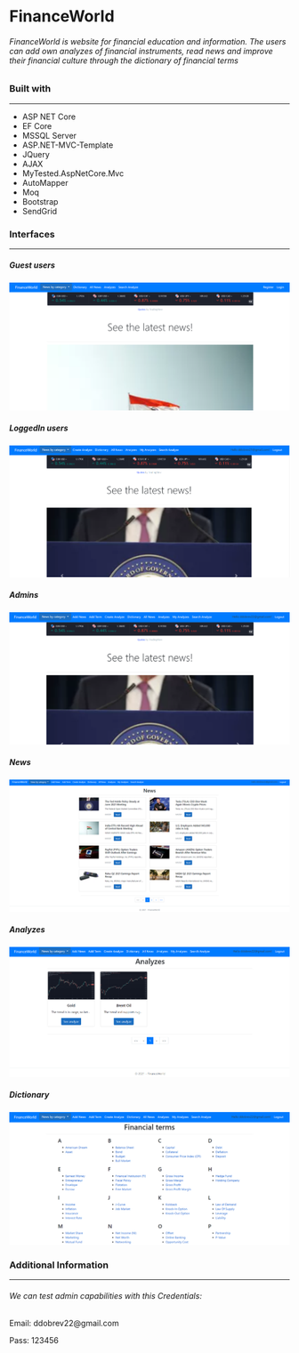 <h1>FinanceWorld</h1>

<h6>FinanceWorld is website for financial education and information. The users can add own analyzes of financial instruments, read news and improve their financial culture through the dictionary of financial terms </h6>

<h3>Built with</h3>
<hr />
<ul>
<li>ASP NET Core</li>
<li>EF Core</li>
<li>MSSQL Server</li>
<li>ASP.NET-MVC-Template</li>
<li>JQuery</li>
<li>AJAX</li>
<li>MyTested.AspNetCore.Mvc</li>
<li>AutoMapper</li>
<li>Moq</li>
<li>Bootstrap</li>
<li>SendGrid</li>
</ul>

<h3>Interfaces</h3>
<hr />

<h5>Guest users</h5>
<img src="https://github.com/danail2003/FinanceWorld/blob/master/images/Guest.PNG" />

<h5>LoggedIn users</h5>
<img src="https://github.com/danail2003/FinanceWorld/blob/master/images/LoggedIn.PNG" />

<h5>Admins</h5>
<img src="https://github.com/danail2003/FinanceWorld/blob/master/images/Admin.PNG" />

<h5>News</h5>
<img src="https://github.com/danail2003/FinanceWorld/blob/master/images/News.PNG" />

<h5>Analyzes</h5>
<img src="https://github.com/danail2003/FinanceWorld/blob/master/images/Analyzes.PNG" />

<h5>Dictionary</h5>
<img src="https://github.com/danail2003/FinanceWorld/blob/master/images/Dictionary.PNG" />

<h3>Additional Information</h3>
<hr />
<h6>We can test admin capabilities with this Credentials:</h6>
<p>Email: ddobrev22@gmail.com</p>
<p>Pass: 123456</p>
